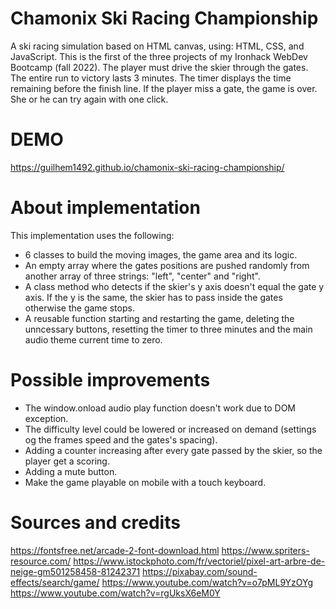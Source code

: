 # Chamonix Ski Racing Championship

A ski racing simulation based on HTML canvas, using: HTML, CSS, and JavaScript. This is the first of the three projects of my Ironhack WebDev Bootcamp (fall 2022).
The player must drive the skier through the gates. The entire run to victory lasts 3 minutes. The timer displays the time remaining before the finish line. If the player miss a gate, the game is over. She or he can try again with one click.

# DEMO

https://guilhem1492.github.io/chamonix-ski-racing-championship/

# About implementation

This implementation uses the following:

- 6 classes to build the moving images, the game area and its logic.
- An empty array where the gates positions are pushed randomly from another array of three strings: "left", "center" and "right".
- A class method who detects if the skier's y axis doesn't equal the gate y axis. If the y is the same, the skier has to pass inside the gates otherwise the game stops.
- A reusable function starting and restarting the game, deleting the unncessary buttons, resetting the timer to three minutes and the main audio theme current time to zero.

# Possible improvements

- The window.onload audio play function doesn't work due to DOM exception.
- The difficulty level could be lowered or increased on demand (settings og the frames speed and the gates's spacing).
- Adding a counter increasing after every gate passed by the skier, so the player get a scoring.
- Adding a mute button.
- Make the game playable on mobile with a touch keyboard.

# Sources and credits

https://fontsfree.net/arcade-2-font-download.html
https://www.spriters-resource.com/
https://www.istockphoto.com/fr/vectoriel/pixel-art-arbre-de-neige-gm501258458-81242371
https://pixabay.com/sound-effects/search/game/
https://www.youtube.com/watch?v=o7pML9YzOYg
https://www.youtube.com/watch?v=rgUksX6eM0Y
